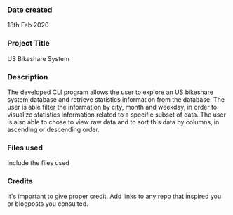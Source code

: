 ### Date created
18th Feb 2020

### Project Title
US Bikeshare System

### Description
The developed CLI program allows the user to explore an US bikeshare system database and retrieve statistics information from the database. The user is able filter the information by city, month and weekday, in order to visualize statistics information related to a specific subset of data. The user is also able to chose to view raw data and to sort this data by columns, in ascending or descending order.

### Files used
Include the files used

### Credits
It's important to give proper credit. Add links to any repo that inspired you or blogposts you consulted.

